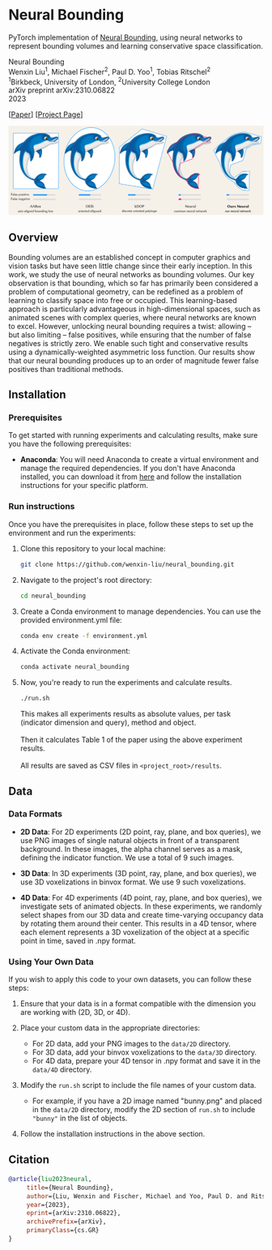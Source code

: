 # Neural Bounding

PyTorch implementation of [Neural Bounding](https://arxiv.org/abs/2310.06822), using neural networks to represent
bounding volumes and learning conservative space classification.

Neural Bounding  
Wenxin Liu<sup>1</sup>, Michael Fischer<sup>2</sup>, Paul D. Yoo<sup>1</sup>, Tobias Ritschel<sup>2</sup>  
<sup>1</sup>Birkbeck, University of London, <sup>2</sup>University College London  
arXiv preprint arXiv:2310.06822  
2023

[[Paper](https://arxiv.org/abs/2310.06822)]
[[Project Page](https://wenxin-liu.github.io/neural_bounding)]

![Paper teaser image](docs/teaser.png)

## Overview

Bounding volumes are an established concept in computer graphics and vision tasks but have seen little change since
their early
inception. In this work, we study the use of neural networks as bounding volumes. Our key observation is that bounding,
which
so far has primarily been considered a problem of computational geometry, can be redefined as a problem of learning to
classify
space into free or occupied. This learning-based approach is particularly advantageous in high-dimensional spaces, such as
animated scenes with complex queries, where neural networks are known to excel. However, unlocking neural bounding
requires
a twist: allowing – but also limiting – false positives, while ensuring that the number of false negatives is strictly
zero. We enable
such tight and conservative results using a dynamically-weighted asymmetric loss function. Our results show that our
neural
bounding produces up to an order of magnitude fewer false positives than traditional methods.

## Installation

### Prerequisites
To get started with running experiments and calculating results, make sure you have the following prerequisites:

- **Anaconda**: You will need Anaconda to create a virtual environment and manage the required dependencies. If you
   don't have Anaconda installed, you can download it from [here](https://www.anaconda.com/products/distribution) and
   follow the installation instructions for your specific platform.

### Run instructions
Once you have the prerequisites in place, follow these steps to set up the environment and run the experiments:

1. Clone this repository to your local machine:

   ```bash
   git clone https://github.com/wenxin-liu/neural_bounding.git
   ```
2. Navigate to the project's root directory:

   ```bash
   cd neural_bounding
   ```

3. Create a Conda environment to manage dependencies. You can use the provided environment.yml file: 
   ```bash
   conda env create -f environment.yml
   ```
4. Activate the Conda environment:
   ```bash
   conda activate neural_bounding
   ```
5. Now, you're ready to run the experiments and calculate results.
   ```bash
   ./run.sh
   ```
   This makes all experiments results as absolute values, per task (indicator dimension and query), method and object.
   <BR><BR>
   Then it calculates Table 1 of the paper using the above experiment results.
   <BR><BR>
   All results are saved as CSV files in `<project_root>/results`.

## Data

### Data Formats

- **2D Data**: For 2D experiments (2D point, ray, plane, and box queries), we use PNG images of single natural objects in front of a transparent background. In these images, the alpha channel serves as a mask, defining the indicator function. We use a total of 9 such images.

- **3D Data**: In 3D experiments (3D point, ray, plane, and box queries), we use 3D voxelizations in binvox format. We use 9 such voxelizations.

- **4D Data**: For 4D experiments (4D point, ray, plane, and box queries), we investigate sets of animated objects. In these experiments, we randomly select shapes from our 3D data and create time-varying occupancy data by rotating them around their center. This results in a 4D tensor, where each element represents a 3D voxelization of the object at a specific point in time, saved in .npy format.

### Using Your Own Data

If you wish to apply this code to your own datasets, you can follow these steps:

1. Ensure that your data is in a format compatible with the dimension you are working with (2D, 3D, or 4D).

2. Place your custom data in the appropriate directories:
   - For 2D data, add your PNG images to the `data/2D` directory.
   - For 3D data, add your binvox voxelizations to the `data/3D` directory.
   - For 4D data, prepare your 4D tensor in .npy format and save it in the `data/4D` directory.  

3. Modify the `run.sh` script to include the file names of your custom data. 
   - For example, if you have a 2D image named "bunny.png" and placed in the `data/2D` directory, modify the 2D section of `run.sh` to include `"bunny"` in the list of objects.  

4. Follow the installation instructions in the above section.


## Citation

```bibtex
@article{liu2023neural,
     title={Neural Bounding},
     author={Liu, Wenxin and Fischer, Michael and Yoo, Paul D. and Ritschel, Tobias},
     year={2023},
     eprint={arXiv:2310.06822},
     archivePrefix={arXiv},
     primaryClass={cs.GR}
}
```